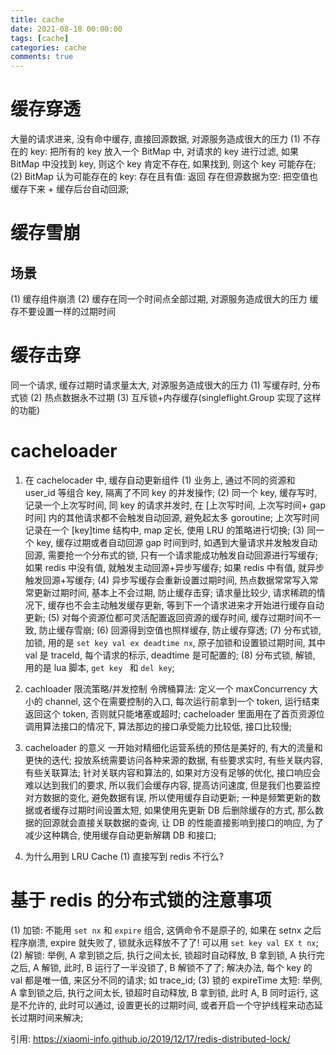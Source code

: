 ```yaml
---
title: cache
date: 2021-08-18 00:00:00
tags: [cache]
categories: cache
comments: true
---
```


# 缓存穿透
大量的请求进来, 没有命中缓存, 直接回源数据, 对源服务造成很大的压力
(1) 不存在的 key: 把所有的 key 放入一个 BitMap 中, 对请求的 key 进行过滤, 如果 BitMap 中没找到 key, 则这个 key 肯定不存在, 如果找到, 则这个 key 可能存在;
(2) BitMap 认为可能存在的 key:
  存在且有值: 返回
  存在但源数据为空: 把空值也缓存下来 + 缓存后台自动回源;

# 缓存雪崩
## 场景
(1) 缓存组件崩溃
(2) 缓存在同一个时间点全部过期, 对源服务造成很大的压力
缓存不要设置一样的过期时间

# 缓存击穿
同一个请求, 缓存过期时请求量太大, 对源服务造成很大的压力
(1) 写缓存时, 分布式锁
(2) 热点数据永不过期
(3) 互斥锁+内存缓存(singleflight.Group 实现了这样的功能)

# cacheloader
1. 在 cachelocader 中, 缓存自动更新组件
(1) 业务上, 通过不同的资源和 user_id 等组合 key, 隔离了不同 key 的并发操作;
(2) 同一个 key, 缓存写时, 记录一个上次写时间, 同 key 的请求并发时, 在 [上次写时间, 上次写时间+ gap 时间] 内的其他请求都不会触发自动回源, 避免起太多 goroutine;
上次写时间记录在一个 [key]time 结构中, map 定长, 使用 LRU 的策略进行切换;
(3) 同一个 key, 缓存过期或者自动回源 gap 时间到时, 如遇到大量请求并发触发自动回源, 需要抢一个分布式的锁, 只有一个请求能成功触发自动回源进行写缓存;
如果 redis 中没有值, 就触发主动回源+异步写缓存;
如果 redis 中有值, 就异步触发回源+写缓存;
(4) 异步写缓存会重新设置过期时间, 热点数据常常写入常常更新过期时间, 基本上不会过期, 防止缓存击穿; 请求量比较少, 请求稀疏的情况下, 缓存也不会主动触发缓存更新, 等到下一个请求进来才开始进行缓存自动更新;
(5) 对每个资源位都可灵活配置返回资源的缓存时间, 缓存过期时间不一致, 防止缓存雪崩;
(6) 回源得到空值也照样缓存, 防止缓存穿透;
(7) 分布式锁, 加锁, 用的是 ``set key val ex deadtime nx``, 原子加锁和设置锁过期时间, 其中 val 是 traceId, 每个请求的标示, deadtime 是可配置的;
(8) 分布式锁, 解锁, 用的是 lua 脚本, ``get key `` 和 `` del key ``;

2. cachloader 限流策略/并发控制
令牌桶算法: 定义一个 maxConcurrency 大小的 channel, 这个在需要控制的入口, 每次运行前拿到一个 token, 运行结束返回这个 token, 否则就只能堵塞或超时;
cacheloader 里面用在了首页资源位调用算法接口的情况下, 算法那边的接口承受能力比较低, 接口比较慢;

3. cacheloader 的意义
一开始对精细化运营系统的预估是美好的, 有大的流量和更快的迭代;
投放系统需要访问各种来源的数据, 有些要求实时, 有些关联内容, 有些关联算法; 针对关联内容和算法的, 如果对方没有足够的优化, 接口响应会难以达到我们的要求, 所以我们会缓存内容, 提高访问速度, 但是我们也要监控对方数据的变化, 避免数据有误, 所以使用缓存自动更新; 一种是频繁更新的数据或者缓存过期时间设置太短, 如果使用先更新 DB 后删除缓存的方式, 那么数据的回源就会直接关联数据的查询, 让 DB 的性能直接影响到接口的响应, 为了减少这种耦合, 使用缓存自动更新解耦 DB 和接口;

4. 为什么用到 LRU Cache
(1) 直接写到 redis 不行么? 

# 基于 redis 的分布式锁的注意事项
(1) 加锁: 不能用 ``set nx`` 和 ``expire`` 组合, 这俩命令不是原子的, 如果在 setnx 之后程序崩溃, expire 就失败了, 锁就永远释放不了了! 可以用 ``set key val EX t nx``;
(2) 解锁: 举例, A 拿到锁之后, 执行之间太长, 锁超时自动释放, B 拿到锁, A 执行完之后, A 解锁, 此时, B 运行了一半没锁了, B 解锁不了了; 解决办法, 每个 key 的 val 都是唯一值, 来区分不同的请求; 如 trace_id;
(3) 锁的 expireTime 太短: 举例, A 拿到锁之后, 执行之间太长, 锁超时自动释放, B 拿到锁, 此时 A, B 同时运行, 这是不允许的, 此时可以通过, 设置更长的过期时间, 或者开启一个守护线程来动态延长过期时间来解决;

引用:
https://xiaomi-info.github.io/2019/12/17/redis-distributed-lock/
